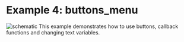 Example 4: buttons_menu
==================

![schematic](https://github.com/VasilKalchev/LiquidMenu/blob/master/examples/A_buttons_menu/buttons_menu.png?raw=true)
This example demonstrates how to use buttons, callback functions and changing text variables.
